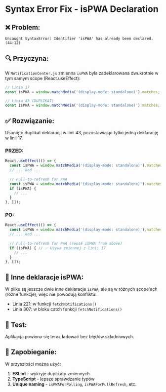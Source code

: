 # Syntax Error Fix - isPWA Declaration

## ❌ **Problem:**
```
Uncaught SyntaxError: Identifier 'isPWA' has already been declared. (44:12)
```

## 🔍 **Przyczyna:**
W `NotificationCenter.js` zmienna `isPWA` była zadeklarowana dwukrotnie w tym samym scope (React.useEffect):

```javascript
// Linia 17
const isPWA = window.matchMedia('(display-mode: standalone)').matches;

// Linia 43 (DUPLIKAT)
const isPWA = window.matchMedia('(display-mode: standalone)').matches;
```

## ✅ **Rozwiązanie:**
Usunięto duplikat deklaracji w linii 43, pozostawiając tylko jedną deklarację w linii 17.

### **PRZED:**
```javascript
React.useEffect(() => {
  const isPWA = window.matchMedia('(display-mode: standalone)').matches;
  // ... kod ...
  
  // Pull-to-refresh for PWA
  const isPWA = window.matchMedia('(display-mode: standalone)').matches; // ❌ DUPLIKAT
  if (isPWA) {
    // ...
  }
}, []);
```

### **PO:**
```javascript
React.useEffect(() => {
  const isPWA = window.matchMedia('(display-mode: standalone)').matches;
  // ... kod ...
  
  // Pull-to-refresh for PWA (reuse isPWA from above)
  if (isPWA) { // ✅ Używa zmiennej z linii 17
    // ...
  }
}, []);
```

## 📍 **Inne deklaracje isPWA:**
W pliku są jeszcze dwie inne deklaracje `isPWA`, ale są w różnych scope'ach (różne funkcje), więc nie powodują konfliktu:

- Linia 221: w funkcji `fetchNotifications()`
- Linia 307: w bloku catch funkcji `fetchNotifications()`

## 🧪 **Test:**
Aplikacja powinna się teraz ładować bez błędów składniowych.

## 🔮 **Zapobieganie:**
W przyszłości można użyć:
1. **ESLint** - wykryje duplikaty zmiennych
2. **TypeScript** - lepsze sprawdzanie typów
3. **Unique naming** - `isPWAForPolling`, `isPWAForPullRefresh`, etc.